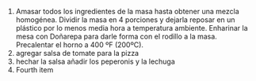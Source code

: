 1. Amasar todos los ingredientes de la masa hasta obtener una mezcla homogénea. Dividir la masa en 4 porciones y dejarla reposar en un plástico por lo menos media hora a temperatura ambiente. Enharinar la mesa con Doñarepa para darle forma con el rodillo a la masa. Precalentar el horno a 400 ºF (200ºC).
2. agregar salsa de tomate para la pizza
3. hechar la salsa añadir los peperonis y la lechuga
4. Fourth item

